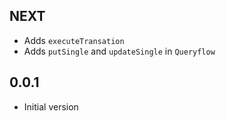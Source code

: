 ## NEXT

* Adds `executeTransation`
* Adds `putSingle` and `updateSingle` in `Queryflow`

## 0.0.1

* Initial version
